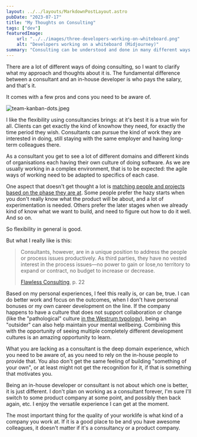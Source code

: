 ```yaml
---
layout: ../../layouts/MarkdownPostLayout.astro
pubDate: "2023-07-17"
title: "My Thoughts on Consulting"
tags: ["dev"]
featuredImage: 
    url: "../../images/three-developers-working-on-whiteboard.png"
    alt: "Developers working on a whiteboard (Midjourney)"
summary: "Consulting can be understood and done in many different ways. These are my thoughts on that."
---
```


There are a lot of different ways of doing consulting, so I want to clarify what my approach and thoughts about it is. The fundamental difference between a consultant and an in-house developer is who pays the salary, and that's it.

It comes with a few pros and cons you need to be aware of.

![team-kanban-dots.jpeg](../../images/three-developers-working-on-whiteboard.png "Developers working on a whiteboard (Midjourney)")

I like the flexibility using consultancies brings: at it's best it is a true win for all. Clients can get exactly the kind of knowhow they need, for exactly the time period they wish. Consultants can pursue the kind of work they are interested in doing, still staying with the same employer and having long-term colleagues there.

As a consultant you get to see a lot of different domains and different kinds of organisations each having their own culture of doing software. As we are usually working in a complex environment, that is to be expected: the agile ways of working need to be adapted to specifics of each case. 

One aspect that doesn't get thought a lot is [matching people and projects based on the phase they are at](https://coachjarkko.com/2023/03/30/why-different-personalities-thrive-in-different-phases-of-a-software-project/). Some people prefer the hazy starts when you don't really know what the product will be about, and a lot of experimentation is needed. Others prefer the later stages when we already kind of know what we want to build, and need to figure out how to do it well. And so on.

So flexibility in general is good.

But what I really like is this:

> Consultants, however, are in a unique position to address the people or process issues productively. As third parties, they have no vested interest in the process issues—no power to gain or lose,no territory to expand or contract, no budget to increase or decrease.
>
> [Flawless Consulting](https://www.peterblock.com/books/flawless-consulting-a-guide-to-getting-your-expertise-used-3rd-edition-enhanced-ebook), p. 22
  
Based on my personal experiences, I feel this really is, or can be, true. I can do better work and focus on the outcomes, when I don't have personal bonuses or my own career development on the line. If the company happens to have a culture that does not support collaboration or change (like the "pathological" culture [in the Westrum typology](https://cloud.google.com/architecture/devops/devops-culture-westrum-organizational-culture)), being an "outsider" can also help maintain your mental wellbeing. Combining this with the opportunity of seeing multiple completely different development cultures is an amazing opportunity to learn. 

What you are lacking as a consultant is the deep domain experience, which you need to be aware of, as you need to rely on the in-house people to provide that. You also don't get the same feeling of building "something of your own", or at least might not get the recognition for it, if that is something that motivates you.

Being an in-house developer or consultant is not about which one is better, it is just different. I don't plan on working as a consultant forever, I'm sure I'll switch to some product company at some point, and possibly then back again, etc. I enjoy the versatile experience I can get at the moment.

The most important thing for the quality of your worklife is what kind of a company you work at. If it is a good place to be and you have awesome colleagues, it doesn't matter if it's a consultancy or a product company.